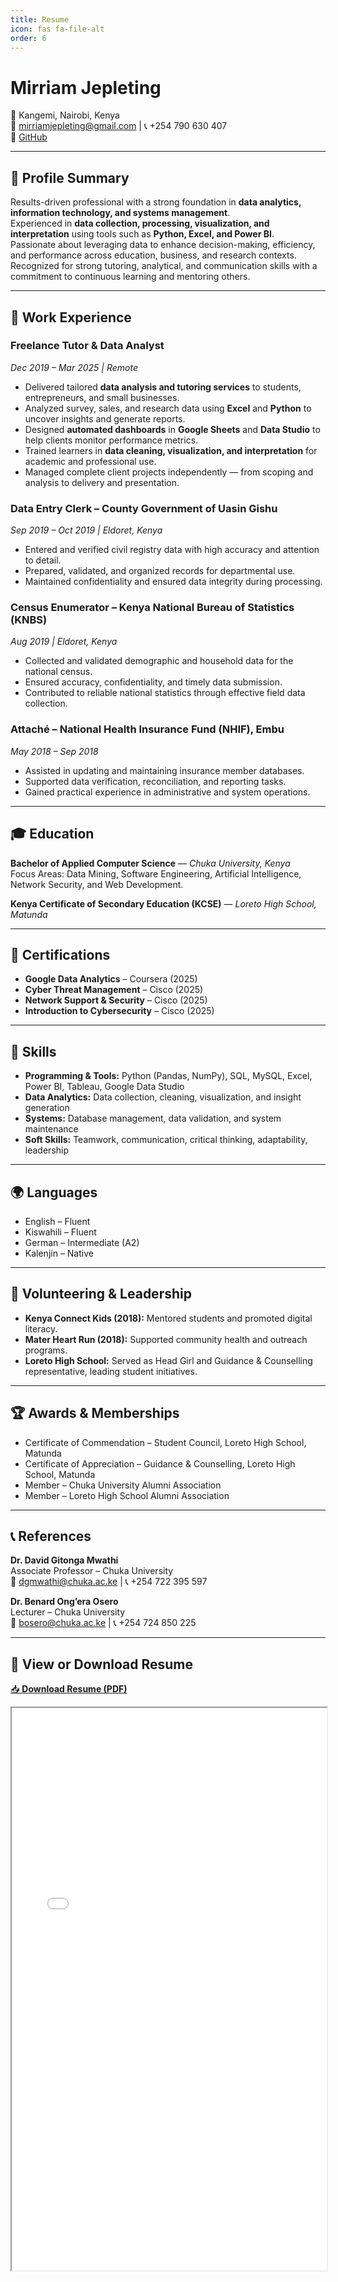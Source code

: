 ```yaml
---
title: Resume
icon: fas fa-file-alt
order: 6
---
```


# Mirriam Jepleting  
📍 Kangemi, Nairobi, Kenya  
📧 mirriamjepleting@gmail.com | 📞 +254 790 630 407  
🔗 [GitHub](https://github.com/mirriamjepleting)

---

## 🧭 Profile Summary
Results-driven professional with a strong foundation in **data analytics, information technology, and systems management**.  
Experienced in **data collection, processing, visualization, and interpretation** using tools such as **Python, Excel, and Power BI**.  
Passionate about leveraging data to enhance decision-making, efficiency, and performance across education, business, and research contexts.  
Recognized for strong tutoring, analytical, and communication skills with a commitment to continuous learning and mentoring others.

---

## 💼 Work Experience

### **Freelance Tutor & Data Analyst**  
*Dec 2019 – Mar 2025 | Remote*  
- Delivered tailored **data analysis and tutoring services** to students, entrepreneurs, and small businesses.  
- Analyzed survey, sales, and research data using **Excel** and **Python** to uncover insights and generate reports.  
- Designed **automated dashboards** in **Google Sheets** and **Data Studio** to help clients monitor performance metrics.  
- Trained learners in **data cleaning, visualization, and interpretation** for academic and professional use.  
- Managed complete client projects independently — from scoping and analysis to delivery and presentation.  

### **Data Entry Clerk – County Government of Uasin Gishu**  
*Sep 2019 – Oct 2019 | Eldoret, Kenya*  
- Entered and verified civil registry data with high accuracy and attention to detail.  
- Prepared, validated, and organized records for departmental use.  
- Maintained confidentiality and ensured data integrity during processing.  

### **Census Enumerator – Kenya National Bureau of Statistics (KNBS)**  
*Aug 2019 | Eldoret, Kenya*  
- Collected and validated demographic and household data for the national census.  
- Ensured accuracy, confidentiality, and timely data submission.  
- Contributed to reliable national statistics through effective field data collection.  

### **Attaché – National Health Insurance Fund (NHIF), Embu**  
*May 2018 – Sep 2018*  
- Assisted in updating and maintaining insurance member databases.  
- Supported data verification, reconciliation, and reporting tasks.  
- Gained practical experience in administrative and system operations.  

---

## 🎓 Education

**Bachelor of Applied Computer Science** — *Chuka University, Kenya*  
Focus Areas: Data Mining, Software Engineering, Artificial Intelligence, Network Security, and Web Development.  

**Kenya Certificate of Secondary Education (KCSE)** — *Loreto High School, Matunda*  

---

## 🧠 Certifications
- **Google Data Analytics** – Coursera (2025)  
- **Cyber Threat Management** – Cisco (2025)  
- **Network Support & Security** – Cisco (2025)  
- **Introduction to Cybersecurity** – Cisco (2025)  

---

## 🧰 Skills
- **Programming & Tools:** Python (Pandas, NumPy), SQL, MySQL, Excel, Power BI, Tableau, Google Data Studio  
- **Data Analytics:** Data collection, cleaning, visualization, and insight generation  
- **Systems:** Database management, data validation, and system maintenance  
- **Soft Skills:** Teamwork, communication, critical thinking, adaptability, leadership  

---

## 🌍 Languages
- English – Fluent  
- Kiswahili – Fluent  
- German – Intermediate (A2)  
- Kalenjin – Native  

---

## 💙 Volunteering & Leadership
- **Kenya Connect Kids (2018):** Mentored students and promoted digital literacy.  
- **Mater Heart Run (2018):** Supported community health and outreach programs.  
- **Loreto High School:** Served as Head Girl and Guidance & Counselling representative, leading student initiatives.  

---

## 🏆 Awards & Memberships
- Certificate of Commendation – Student Council, Loreto High School, Matunda  
- Certificate of Appreciation – Guidance & Counselling, Loreto High School, Matunda  
- Member – Chuka University Alumni Association  
- Member – Loreto High School Alumni Association  

---

## 📞 References
**Dr. David Gitonga Mwathi**  
Associate Professor – Chuka University  
📧 dgmwathi@chuka.ac.ke | 📞 +254 722 395 597  

**Dr. Benard Ong’era Osero**  
Lecturer – Chuka University  
📧 bosero@chuka.ac.ke | 📞 +254 724 850 225  

---

## 📄 View or Download Resume
[📥 **Download Resume (PDF)**](/assets/Mirriam_Jepleting_Resume.pdf)

<iframe src="/assets/Mirriam_Jepleting_Resume.pdf" width="100%" height="900px"></iframe>
